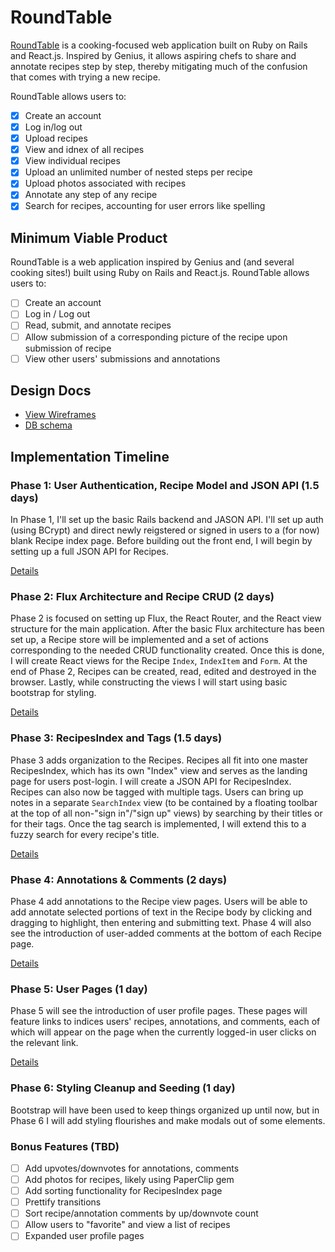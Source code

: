 # RoundTable

[RoundTable](https://roundtable-app.herokuapp.com/) is a cooking-focused web application built on Ruby on Rails and React.js. Inspired by Genius, it allows aspiring chefs to share and annotate recipes step by step, thereby mitigating much of the confusion that comes with trying a new recipe.

RoundTable allows users to:

- [x] Create an account
- [x] Log in/log out
- [x] Upload recipes
- [x] View and idnex of all recipes
- [x] View individual recipes
- [x] Upload an unlimited number of nested steps per recipe
- [x] Upload photos associated with recipes
- [x] Annotate any step of any recipe
- [x] Search for recipes, accounting for user errors like spelling

## Minimum Viable Product

RoundTable is a web application inspired by Genius and (and several cooking sites!) built using Ruby on Rails and React.js. RoundTable allows users to:

<!-- This is a Markdown checklist. Use it to keep track of your progress! -->

- [ ] Create an account
- [ ] Log in / Log out
- [ ] Read, submit, and annotate recipes
- [ ] Allow submission of a corresponding picture of the recipe upon submission of recipe
- [ ] View other users' submissions and annotations

## Design Docs
* [View Wireframes][view]
* [DB schema][schema]

[view]: ./docs/views.md
[schema]: ./docs/schema.md

## Implementation Timeline

### Phase 1: User Authentication, Recipe Model and JSON API (1.5 days)

In Phase 1, I'll set up the basic Rails backend and JASON API. I'll set up auth (using BCrypt) and direct newly reigstered or signed in users to a (for now) blank Recipe index page. Before building out the front end, I will begin by setting up a full JSON API for Recipes.

[Details][phase-one]

### Phase 2: Flux Architecture and Recipe CRUD (2 days)

Phase 2 is focused on setting up Flux, the React Router, and the React view structure for the main application. After the basic Flux architecture has been set up, a Recipe store will be implemented and a set of actions corresponding to the needed CRUD functionality created.
Once this is done, I will create React views for the Recipe `Index`, `IndexItem` and `Form`. At the end of Phase 2, Recipes can be created, read, edited and destroyed in the browser.
Lastly, while constructing the views I will start using basic bootstrap for styling.

[Details][phase-two]

### Phase 3: RecipesIndex and Tags (1.5 days)

Phase 3 adds organization to the Recipes. Recipes all fit into one master RecipesIndex, which has its own "Index" view and serves as the landing page for users post-login. I will create a JSON API for RecipesIndex.
Recipes can also now be tagged with multiple tags. Users can bring up notes in a separate `SearchIndex` view (to be contained by a floating toolbar at the top of all non-"sign in"/"sign up" views) by searching by their titles or for their tags. Once the tag search is implemented, I will extend this to a fuzzy search for every recipe's title.

[Details][phase-three]

### Phase 4: Annotations & Comments (2 days)

Phase 4 add annotations to the Recipe view pages. Users will be able to add annotate selected portions of text in the Recipe body by clicking and dragging to highlight, then entering and submitting text.
Phase 4 will also see the introduction of user-added comments at the bottom of each Recipe page.

[Details][phase-four]

### Phase 5: User Pages (1 day)

Phase 5 will see the introduction of user profile pages. These pages will feature links to indices users' recipes, annotations, and comments, each of which will appear on the page when the currently logged-in user clicks on the relevant link.

[Details][phase-five]

### Phase 6: Styling Cleanup and Seeding (1 day)

Bootstrap will have been used to keep things organized up until now, but in
Phase 6 I will add styling flourishes and make modals out of some elements.

### Bonus Features (TBD)
- [ ] Add upvotes/downvotes for annotations, comments
- [ ] Add photos for recipes, likely using PaperClip gem
- [ ] Add sorting functionality for RecipesIndex page
- [ ] Prettify transitions
- [ ] Sort recipe/annotation comments by up/downvote count
- [ ] Allow users to "favorite" and view a list of recipes
- [ ] Expanded user profile pages

[phase-one]: ./docs/phases/phase1.md
[phase-two]: ./docs/phases/phase2.md
[phase-three]: ./docs/phases/phase3.md
[phase-four]: ./docs/phases/phase4.md
[phase-five]: ./docs/phases/phase5.md
